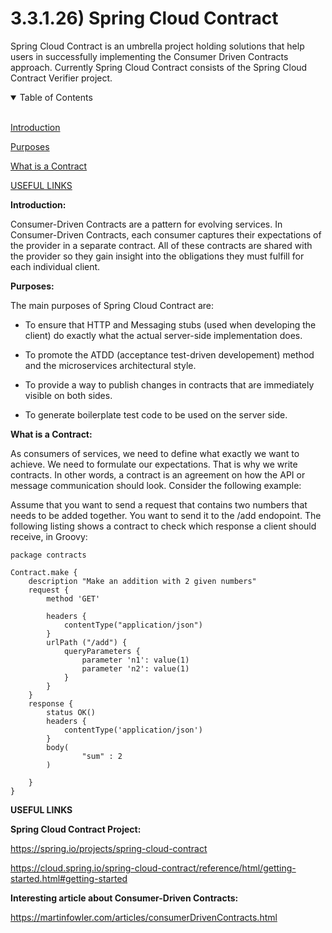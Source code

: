 # 3.3.1.26) Spring Cloud Contract

Spring Cloud Contract is an umbrella project holding solutions that help users in successfully implementing the Consumer Driven Contracts approach. Currently Spring Cloud Contract consists of the Spring Cloud Contract Verifier project.

<details open>
<summary>Table of Contents</summary>
<br>

[Introduction](#h1)

[Purposes](#h2)

[What is a Contract](h3)

[USEFUL LINKS](#hx)

</details>

<a name="h1"/>

**Introduction:**

Consumer-Driven Contracts are a pattern for evolving services. In Consumer-Driven Contracts, each consumer captures their expectations of the provider in a separate contract. All of these contracts are shared with the provider so they gain insight into the obligations they must fulfill for each individual client.

<a name="h2"/>

**Purposes:**

The main purposes of Spring Cloud Contract are:

* To ensure that HTTP and Messaging stubs (used when developing the client) do exactly what the actual server-side implementation does.

* To promote the ATDD (acceptance test-driven developement) method and the microservices architectural style.

* To provide a way to publish changes in contracts that are immediately visible on both sides.

* To generate boilerplate test code to be used on the server side.

<a name="h3"/>

**What is a Contract:**

As consumers of services, we need to define what exactly we want to achieve. We need to formulate our expectations. That is why we write contracts. In other words, a contract is an agreement on how the API or message communication should look. Consider the following example:

Assume that you want to send a request that contains two numbers that needs to be added together. You want to send it to the /add endopoint. The following listing shows a contract to check which response a client should receive, in Groovy:

```
package contracts

Contract.make {
    description "Make an addition with 2 given numbers"
    request {
        method 'GET'

        headers {
            contentType("application/json")
        }
        urlPath ("/add") {
            queryParameters {
                parameter 'n1': value(1)
                parameter 'n2': value(1)
            }
        }
    }
    response {
        status OK()
        headers {
            contentType('application/json')
        }
        body(
                "sum" : 2
        )

    }
}
```
<a name="hx"/>

**USEFUL LINKS**

**Spring Cloud Contract Project:**

https://spring.io/projects/spring-cloud-contract

https://cloud.spring.io/spring-cloud-contract/reference/html/getting-started.html#getting-started

**Interesting article about Consumer-Driven Contracts:**

https://martinfowler.com/articles/consumerDrivenContracts.html
